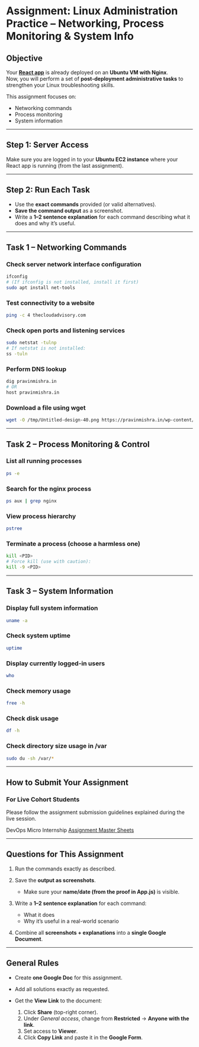 # Assignment: Linux Administration Practice – Networking, Process Monitoring & System Info

## Objective
Your **[React app](https://github.com/pravinmishraaws/my-react-app)** is already deployed on an **Ubuntu VM with Nginx**.  
Now, you will perform a set of **post-deployment administrative tasks** to strengthen your Linux troubleshooting skills.  

This assignment focuses on:
- Networking commands  
- Process monitoring  
- System information  

---

## Step 1: Server Access
Make sure you are logged in to your **Ubuntu EC2 instance** where your React app is running (from the last assignment).  

---

## Step 2: Run Each Task
- Use the **exact commands** provided (or valid alternatives).  
- **Save the command output** as a screenshot.  
- Write a **1–2 sentence explanation** for each command describing what it does and why it’s useful.  

---

## Task 1 – Networking Commands

### Check server network interface configuration
```bash
ifconfig
# (If ifconfig is not installed, install it first)
sudo apt install net-tools
````

### Test connectivity to a website

```bash
ping -c 4 thecloudadvisory.com
```

### Check open ports and listening services

```bash
sudo netstat -tulnp
# If netstat is not installed:
ss -tuln
```

### Perform DNS lookup

```bash
dig pravinmishra.in
# OR
host pravinmishra.in
```

### Download a file using wget

```bash
wget -O /tmp/Untitled-design-40.png https://pravinmishra.in/wp-content/uploads/2023/08/Untitled-design-40.png
```

---

## Task 2 – Process Monitoring & Control

### List all running processes

```bash
ps -e
```

### Search for the nginx process

```bash
ps aux | grep nginx
```

### View process hierarchy

```bash
pstree
```

### Terminate a process (choose a harmless one)

```bash
kill <PID>
# Force kill (use with caution):
kill -9 <PID>
```

---

## Task 3 – System Information

### Display full system information

```bash
uname -a
```

### Check system uptime

```bash
uptime
```

### Display currently logged-in users

```bash
who
```

### Check memory usage

```bash
free -h
```

### Check disk usage

```bash
df -h
```

### Check directory size usage in /var

```bash
sudo du -sh /var/*
```

---

## How to Submit Your Assignment

### For Live Cohort Students

Please follow the assignment submission guidelines explained during the live session.

DevOps Micro Internship [Assignment Master Sheets](https://docs.google.com/spreadsheets/d/1HnlenHEjytvLJMy84bBF-5B1RABaY_BjbfwCj-qnvHM/edit)

---

## Questions for This Assignment

1. Run the commands exactly as described.
2. Save the **output as screenshots**.

   * Make sure your **name/date (from the proof in App.js)** is visible.
3. Write a **1–2 sentence explanation** for each command:

   * What it does
   * Why it’s useful in a real-world scenario
4. Combine all **screenshots + explanations** into a **single Google Document**.

---

## General Rules

* Create **one Google Doc** for this assignment.
* Add all solutions exactly as requested.
* Get the **View Link** to the document:

  1. Click **Share** (top-right corner).
  2. Under *General access*, change from **Restricted** → **Anyone with the link**.
  3. Set access to **Viewer**.
  4. Click **Copy Link** and paste it in the **Google Form**.
